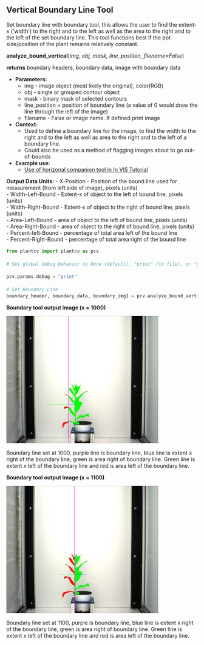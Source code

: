 ## Vertical Boundary Line Tool

Set boundary line with boundary tool, this allows the user to find the extent-x ('width')
to the right and to the left as well as the area to the right and to the left of the set boundary line. This tool functions 
best if the pot size/position of the plant remains relatively constant.
 
**analyze_bound_vertical**(*img, obj, mask, line_position, filename=False*)

**returns** boundary headers, boundary data, image with boundary data

- **Parameters:**
    - img - image object (most likely the original), color(RGB)
    - obj - single or grouped contour object
    - mask - binary mask of selected contours
    - line_position = position of boundary line (a value of 0 would draw the line through the left of the image)
    - filename - False or image name. If defined print image
- **Context:**
    - Used to define a boundary line for the image, to find the width to the right and to the left as well as area to the right and to the left of a boundary line.
    - Could also be used as a method of flagging images about to go out-of-bounds
- **Example use:**
    - [Use of horizonal companion tool in In VIS Tutorial](vis_tutorial.md)

**Output Data Units:** 
    - X-Position - Position of the bound line used for measurement (from left side of image), pixels (units)  
    - Width-Left-Bound - Extent-x of object to the left of bound line, pixels (units)  
    - Width-Right-Bound - Extent-x of object to the right of bound line, pixels (units)  
    - Area-Left-Bound - area of object to the left of bound line, pixels (units)  
    - Area-Right-Bound - area of object to the right of bound line, pixels (units)  
    - Percent-left-Bound - percentage of total area left of the bound line  
    - Percent-Right-Bound - percentage of total area right of the bound line  

```python
from plantcv import plantcv as pcv

# Set global debug behavior to None (default), "print" (to file), or "plot" (Jupyter Notebooks or X11)

pcv.params.debug = "print"

# Set Boundary Line    
boundary_header, boundary_data, boundary_img1 = pcv.analyze_bound_vertical(img, obj, mask, 1000, 'setaria_boundary_img.png')
```

**Boundary tool output image (x = 1000)**

![Screenshot](img/documentation_images/analyze_bound_vertical/1_boundary_on_img1000.jpg)

Boundary line set at 1000, purple line is boundary line, blue line is extent x right of the boundary line, 
green is area right of boundary line. Green line is extent x left of the boundary line and red is area left
of the boundary line.

**Boundary tool output image (x = 1100)**

![Screenshot](img/documentation_images/analyze_bound_vertical/1_boundary_on_img1100.jpg)

Boundary line set at 1100, purple is boundary line, blue line is extent x right of the boundary line, 
green is area right of boundary line. Green line is extent x left of the boundary line and red is area left
of the boundary line.